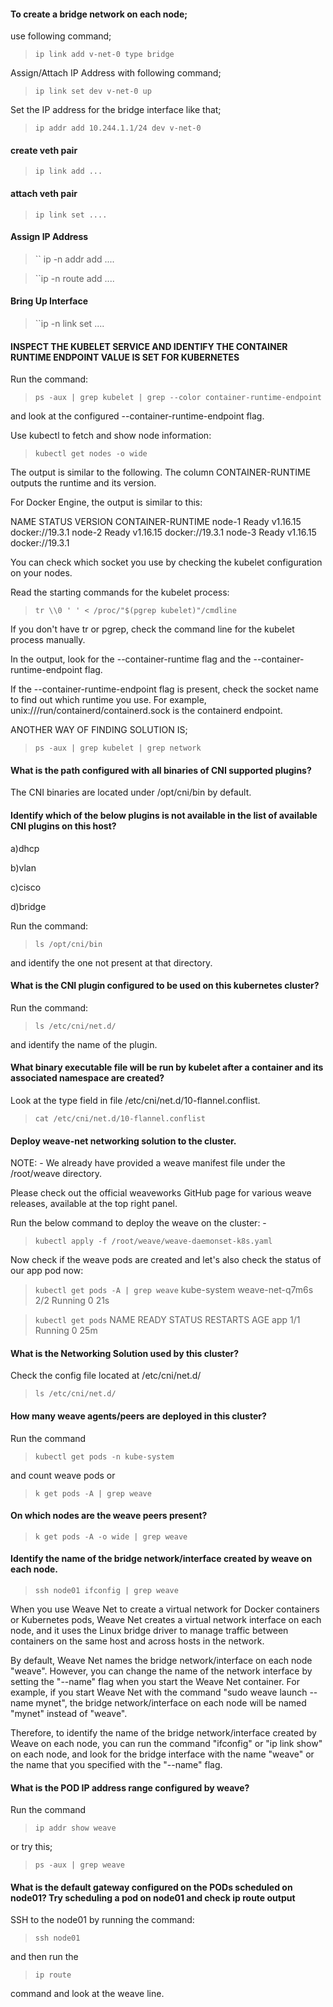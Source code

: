 #### To create a bridge network on each node;

use following command;

>``ip link add v-net-0 type bridge``

Assign/Attach IP Address with following command;

>``ip link set dev v-net-0 up``

Set the IP address for the bridge interface like that;

>``ip addr add 10.244.1.1/24 dev v-net-0``

#### create veth pair

>``ip link add ...``

#### attach veth pair

>``ip link set ....``

#### Assign IP Address

>`` ip -n <namespace> addr add ....

>``ip -n <namespace> route add ....

#### Bring Up Interface

>``ip -n <namespace> link set ....


#### INSPECT THE KUBELET SERVICE AND IDENTIFY THE CONTAINER RUNTIME ENDPOINT VALUE IS SET FOR KUBERNETES

Run the command: 

>``ps -aux | grep kubelet | grep --color container-runtime-endpoint``

 and look at the configured --container-runtime-endpoint flag.

Use kubectl to fetch and show node information:

>``kubectl get nodes -o wide``

The output is similar to the following. The column CONTAINER-RUNTIME outputs the runtime and its version.

For Docker Engine, the output is similar to this:

NAME         STATUS   VERSION    CONTAINER-RUNTIME
node-1       Ready    v1.16.15   docker://19.3.1
node-2       Ready    v1.16.15   docker://19.3.1
node-3       Ready    v1.16.15   docker://19.3.1

You can check which socket you use by checking the kubelet configuration on your nodes.

Read the starting commands for the kubelet process:

>``tr \\0 ' ' < /proc/"$(pgrep kubelet)"/cmdline``

If you don't have tr or pgrep, check the command line for the kubelet process manually.

In the output, look for the --container-runtime flag and the --container-runtime-endpoint flag.

If the --container-runtime-endpoint flag is present, check the socket name to find out which runtime you use. For example, unix:///run/containerd/containerd.sock is the containerd endpoint.

ANOTHER WAY OF FINDING SOLUTION IS;

>``ps -aux | grep kubelet | grep network``

#### What is the path configured with all binaries of CNI supported plugins?

The CNI binaries are located under /opt/cni/bin by default.

#### Identify which of the below plugins is not available in the list of available CNI plugins on this host?
a)dhcp

b)vlan

c)cisco

d)bridge

Run the command: 

>``ls /opt/cni/bin``

 and identify the one not present at that directory.


 #### What is the CNI plugin configured to be used on this kubernetes cluster?

Run the command: 

>``ls /etc/cni/net.d/``

 and identify the name of the plugin.

 #### What binary executable file will be run by kubelet after a container and its associated namespace are created?

 Look at the type field in file /etc/cni/net.d/10-flannel.conflist.

 >``cat /etc/cni/net.d/10-flannel.conflist``

 #### Deploy weave-net networking solution to the cluster.

NOTE: - We already have provided a weave manifest file under the /root/weave directory.

Please check out the official weaveworks GitHub page for various weave releases, available at the top right panel.

Run the below command to deploy the weave on the cluster: -

>``kubectl apply -f /root/weave/weave-daemonset-k8s.yaml``

Now check if the weave pods are created and let's also check the status of our app pod now:

>``kubectl get pods -A | grep weave``
kube-system   weave-net-q7m6s                        2/2     Running   0          21s

>``kubectl get pods``
NAME   READY   STATUS    RESTARTS   AGE
app    1/1     Running   0          25m

#### What is the Networking Solution used by this cluster?

Check the config file located at /etc/cni/net.d/

>``ls /etc/cni/net.d/``

#### How many weave agents/peers are deployed in this cluster?

Run the command 

>``kubectl get pods -n kube-system``

 and count weave pods or

 >``k get pods -A | grep weave``

#### On which nodes are the weave peers present?

>``k get pods -A -o wide | grep weave``

#### Identify the name of the bridge network/interface created by weave on each node.

>``ssh node01 ifconfig | grep weave``

When you use Weave Net to create a virtual network for Docker containers or Kubernetes pods, Weave Net creates a virtual network interface on each node, and it uses the Linux bridge driver to manage traffic between containers on the same host and across hosts in the network.

By default, Weave Net names the bridge network/interface on each node "weave". However, you can change the name of the network interface by setting the "--name" flag when you start the Weave Net container. For example, if you start Weave Net with the command "sudo weave launch --name mynet", the bridge network/interface on each node will be named "mynet" instead of "weave".

Therefore, to identify the name of the bridge network/interface created by Weave on each node, you can run the command "ifconfig" or "ip link show" on each node, and look for the bridge interface with the name "weave" or the name that you specified with the "--name" flag.

#### What is the POD IP address range configured by weave?

Run the command 

>``ip addr show weave``

or try this;

>``ps -aux | grep weave``


#### What is the default gateway configured on the PODs scheduled on node01? Try scheduling a pod on node01 and check ip route output

SSH to the node01 by running the command: 

>``ssh node01``

 and then run the 
 
 >``ip route``
 
  command and look at the weave line.